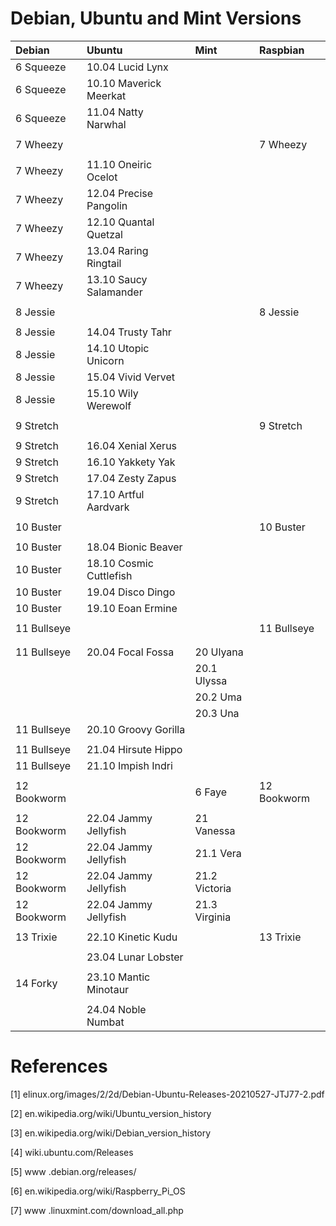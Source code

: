 # Debian, Ubuntu and Mint Versions



| Debian               | Ubuntu                  | Mint                | Raspbian             | 
| :------------------- | :---------------------- | :------------------ | :------------------- |
| 6 Squeeze            | 10.04 Lucid Lynx        |                     |                      | 
| 6 Squeeze            | 10.10 Maverick Meerkat  |                     |                      |
| 6 Squeeze            | 11.04 Natty Narwhal     |                     |                      |
|                      |                         |                     |                      |
| 7 Wheezy             |                         |                     | 7 Wheezy             |
|                      |                         |                     |                      |
| 7 Wheezy             | 11.10 Oneiric Ocelot    |                     |                      |
| 7 Wheezy             | 12.04 Precise Pangolin  |                     |                      | 
| 7 Wheezy             | 12.10 Quantal Quetzal   |                     |                      | 
| 7 Wheezy             | 13.04 Raring Ringtail   |                     |                      | 
| 7 Wheezy             | 13.10 Saucy Salamander  |                     |                      |
|                      |                         |                     |                      |
| 8 Jessie             |                         |                     | 8 Jessie             |
|                      |                         |                     |                      |
| 8 Jessie             | 14.04 Trusty Tahr       |                     |                      |
| 8 Jessie             | 14.10 Utopic Unicorn    |                     |                      | 
| 8 Jessie             | 15.04 Vivid Vervet      |                     |                      | 
| 8 Jessie             | 15.10 Wily Werewolf     |                     |                      | 
|                      |                         |                     |                      |
| 9 Stretch            |                         |                     | 9 Stretch            |
|                      |                         |                     |                      |
| 9 Stretch            | 16.04 Xenial Xerus      |                     |                      | 
| 9 Stretch            | 16.10 Yakkety Yak       |                     |                      | 
| 9 Stretch            | 17.04 Zesty Zapus       |                     |                      | 
| 9 Stretch            | 17.10 Artful Aardvark   |                     |                      | 
|                      |                         |                     |                      |
| 10 Buster            |                         |                     | 10 Buster            |
|                      |                         |                     |                      |
| 10 Buster            | 18.04 Bionic Beaver     |                     |                      |
| 10 Buster            | 18.10 Cosmic Cuttlefish |                     |                      |
| 10 Buster            | 19.04 Disco Dingo       |                     |                      |
| 10 Buster            | 19.10 Eoan Ermine       |                     |                      |
|                      |                         |                     |                      |
| 11 Bullseye          |                         |                     | 11	Bullseye          |
|                      |                         |                     |                      |
|                      |                         |                     |                      |
| 11 Bullseye          | 20.04 Focal Fossa       | 20	Ulyana           |                      |
|                      |                         | 20.1	Ulyssa         |                      |
|                      |                         | 20.2	Uma            |                      |
|                      |                         | 20.3	Una            |                      |
| 11 Bullseye          | 20.10 Groovy Gorilla    |                     |                      | 
|                      |                         |                     |                      |
| 11 Bullseye          | 21.04 Hirsute Hippo     |                     |                      |
| 11 Bullseye          | 21.10 Impish Indri      |                     |                      |
|                      |                         |                     |                      |
| 12 Bookworm          |                         | 6 Faye              | 12	Bookworm          |
|                      |                         |                     |                      |
| 12 Bookworm          | 22.04 Jammy Jellyfish   | 21 Vanessa          |                      |
| 12 Bookworm          | 22.04 Jammy Jellyfish   | 21.1 Vera           |                      |
| 12 Bookworm          | 22.04 Jammy Jellyfish   | 21.2 Victoria       |                      |
| 12 Bookworm          | 22.04 Jammy Jellyfish   | 21.3 Virginia       |                      |
|                      |                         |                     |                      |
| 13 Trixie	           | 22.10 Kinetic Kudu      |                     | 13	Trixie            |
|                      |                         |                     |                      |
|                      | 23.04 Lunar Lobster     |                     |                      |
|                      |                         |                     |                      |
| 14	Forky	           | 23.10 Mantic Minotaur   |                     |                      |
|                      |                         |                     |                      |
|                      | 24.04 Noble Numbat      |                     |                      |

# References

[1]    elinux.org/images/2/2d/Debian-Ubuntu-Releases-20210527-JTJ77-2.pdf

[2]    en.wikipedia.org/wiki/Ubuntu_version_history

[3]    en.wikipedia.org/wiki/Debian_version_history

[4]    wiki.ubuntu.com/Releases

[5]    www .debian.org/releases/

[6]    en.wikipedia.org/wiki/Raspberry_Pi_OS

[7]    www .linuxmint.com/download_all.php






